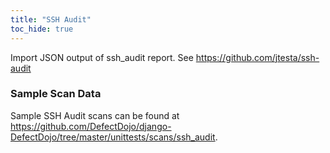 ```yaml
---
title: "SSH Audit"
toc_hide: true
---
```

Import JSON output of ssh_audit report. See <https://github.com/jtesta/ssh-audit>
### Sample Scan Data
Sample SSH Audit scans can be found at https://github.com/DefectDojo/django-DefectDojo/tree/master/unittests/scans/ssh_audit.